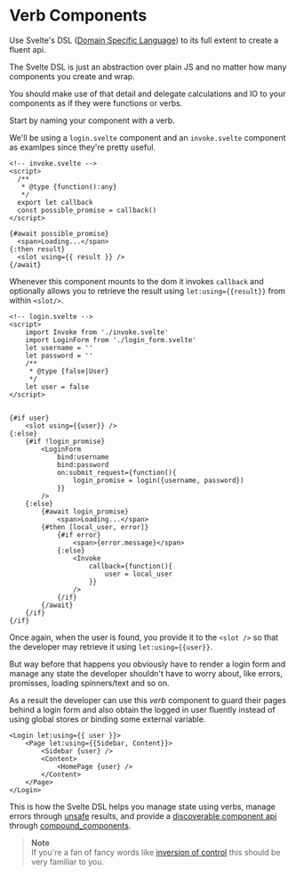 # Verb Components

Use Svelte's DSL ([Domain Specific Language](https://en.wikipedia.org/wiki/Domain-specific_language)) to its full extent to create a fluent api.

The Svelte DSL is just an abstraction over plain JS and no matter how many components you create and wrap.

You should make use of that detail and delegate calculations and IO to your components as if they were functions or verbs.

Start by naming your component with a verb.

We'll be using a `login.svelte` component and an `invoke.svelte` component as examlpes since they're pretty useful.

```svelte
<!-- invoke.svelte -->
<script>
  /**
   * @type {function():any}
   */
  export let callback
  const possible_promise = callback()
</script>

{#await possible_promise}
  <span>Loading...</span>
{:then result}
  <slot using={{ result }} />
{/await}
```
Whenever this component mounts to the dom it invokes `callback` and optionally allows you to retrieve the result using `let:using={{result}}` from within `<slot/>`.

```svelte
<!-- login.svelte -->
<script>
    import Invoke from './invoke.svelte'
    import LoginForm from './login_form.svelte'
    let username = ''
    let password = ''
    /**
     * @type {false|User}
     */
    let user = false
</script>


{#if user}
    <slot using={{user}} />
{:else}
    {#if !login_promise}
        <LoginForm
            bind:username
            bind:password
            on:submit_request={function(){
                login_promise = login({username, password})
            }}
        />
    {:else}
        {#await login_promise}
            <span>Loading...</span>
        {#then [local_user, error]}
            {#if error}
                <span>{error.message}</span>
            {:else}
                <Invoke
                    callback={function(){
                        user = local_user
                    }}
                />
            {/if}
        {/await}
    {/if}
{/if}
```
Once again, when the user is found, you provide it to the `<slot />` so that the developer may retrieve it using `let:using={{user}}`.

But way before that happens you obviously have to render a login form and manage any state the developer shouldn't have to worry about, like errors, promisses, loading spinners/text and so on.

As a result the developer can use this _verb_ component to guard their pages behind a login form and also obtain the logged in user fluently instead of using global stores or binding some external variable.

```svelte
<Login let:using={{ user }}>
    <Page let:using={{Sidebar, Content}}>
        <Sidebar {user} />
        <Content>
            <HomePage {user} />
        </Content>
    </Page>
</Login>
```

This is how the Svelte DSL helps you manage state using verbs, manage errors through [unsafe](./unsafe.md) results, and provide a [discoverable component api](https://developers.redhat.com/articles/2022/10/06/how-make-your-apis-more-discoverable) through [compound_components](./compound_components.md).

> **Note**\
> If you're a fan of fancy words like [inversion of control](https://en.wikipedia.org/wiki/Inversion_of_control) this should be very familiar to you.